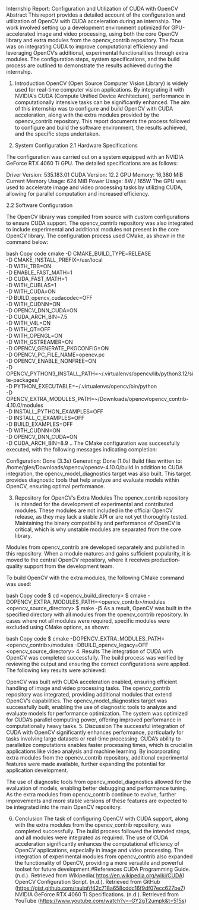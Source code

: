Internship Report: Configuration and Utilization of CUDA with OpenCV
Abstract
This report provides a detailed account of the configuration and utilization of OpenCV with CUDA acceleration during an internship. The work involved setting up a development environment optimized for GPU-accelerated image and video processing, using both the core OpenCV library and extra modules from the opencv_contrib repository. The focus was on integrating CUDA to improve computational efficiency and leveraging OpenCV’s additional, experimental functionalities through extra modules. The configuration steps, system specifications, and the build process are outlined to demonstrate the results achieved during the internship.

1. Introduction
OpenCV (Open Source Computer Vision Library) is widely used for real-time computer vision applications. By integrating it with NVIDIA's CUDA (Compute Unified Device Architecture), performance in computationally intensive tasks can be significantly enhanced. The aim of this internship was to configure and build OpenCV with CUDA acceleration, along with the extra modules provided by the opencv_contrib repository. This report documents the process followed to configure and build the software environment, the results achieved, and the specific steps undertaken.

2. System Configuration
2.1 Hardware Specifications

The configuration was carried out on a system equipped with an NVIDIA GeForce RTX 4060 Ti GPU. The detailed specifications are as follows:

Driver Version: 535.183.01
CUDA Version: 12.2
GPU Memory: 16,380 MiB
Current Memory Usage: 624 MiB
Power Usage: 8W / 165W
The GPU was used to accelerate image and video processing tasks by utilizing CUDA, allowing for parallel computation and increased efficiency.

2.2 Software Configuration

The OpenCV library was compiled from source with custom configurations to ensure CUDA support. The opencv_contrib repository was also integrated to include experimental and additional modules not present in the core OpenCV library. The configuration process used CMake, as shown in the command below:

bash
Copy code
cmake -D CMAKE_BUILD_TYPE=RELEASE \
      -D CMAKE_INSTALL_PREFIX=/usr/local \
      -D WITH_TBB=ON \
      -D ENABLE_FAST_MATH=1 \
      -D CUDA_FAST_MATH=1 \
      -D WITH_CUBLAS=1 \
      -D WITH_CUDA=ON \
      -D BUILD_opencv_cudacodec=OFF \
      -D WITH_CUDNN=ON \
      -D OPENCV_DNN_CUDA=ON \
      -D CUDA_ARCH_BIN=7.5 \
      -D WITH_V4L=ON \
      -D WITH_QT=OFF \
      -D WITH_OPENGL=ON \
      -D WITH_GSTREAMER=ON \
      -D OPENCV_GENERATE_PKGCONFIG=ON \
      -D OPENCV_PC_FILE_NAME=opencv.pc \
      -D OPENCV_ENABLE_NONFREE=ON \
      -D OPENCV_PYTHON3_INSTALL_PATH=~/.virtualenvs/opencv/lib/python3.12/site-packages/ \
      -D PYTHON_EXECUTABLE=~/.virtualenvs/opencv/bin/python \
      -D OPENCV_EXTRA_MODULES_PATH=~/Downloads/opencv/opencv_contrib-4.10.0/modules \
      -D INSTALL_PYTHON_EXAMPLES=OFF \
      -D INSTALL_C_EXAMPLES=OFF \
      -D BUILD_EXAMPLES=OFF \
      -D WITH_CUDNN=ON \
      -D OPENCV_DNN_CUDA=ON \
      -D CUDA_ARCH_BIN=8.9 ..
The CMake configuration was successfully executed, with the following messages indicating completion:

Configuration: Done (3.3s)
Generating: Done (1.0s)
Build files written to: /home/gles/Downloads/opencv/opencv-4.10.0/build
In addition to CUDA integration, the opencv_model_diagnostics target was also built. This target provides diagnostic tools that help analyze and evaluate models within OpenCV, ensuring optimal performance.

3. Repository for OpenCV’s Extra Modules
The opencv_contrib repository is intended for the development of experimental and contributed modules. These modules are not included in the official OpenCV release, as they may lack a stable API or are not yet thoroughly tested. Maintaining the binary compatibility and performance of OpenCV is critical, which is why unstable modules are separated from the core library.

Modules from opencv_contrib are developed separately and published in this repository. When a module matures and gains sufficient popularity, it is moved to the central OpenCV repository, where it receives production-quality support from the development team.

To build OpenCV with the extra modules, the following CMake command was used:

bash
Copy code
$ cd <opencv_build_directory>
$ cmake -DOPENCV_EXTRA_MODULES_PATH=<opencv_contrib>/modules <opencv_source_directory>
$ make -j5
As a result, OpenCV was built in the specified directory with all modules from the opencv_contrib repository. In cases where not all modules were required, specific modules were excluded using CMake options, as shown:

bash
Copy code
$ cmake -DOPENCV_EXTRA_MODULES_PATH=<opencv_contrib>/modules -DBUILD_opencv_legacy=OFF <opencv_source_directory>
4. Results
The integration of CUDA with OpenCV was completed successfully. The build process was verified by reviewing the output and ensuring the correct configurations were applied. The following key results were achieved:

OpenCV was built with CUDA acceleration enabled, ensuring efficient handling of image and video processing tasks.
The opencv_contrib repository was integrated, providing additional modules that extend OpenCV’s capabilities.
The opencv_model_diagnostics target was successfully built, enabling the use of diagnostic tools to analyze and evaluate models for performance optimization.
The system was optimized for CUDA’s parallel computing power, offering improved performance in computationally heavy tasks.
5. Discussion
The successful integration of CUDA with OpenCV significantly enhances performance, particularly for tasks involving large datasets or real-time processing. CUDA’s ability to parallelize computations enables faster processing times, which is crucial in applications like video analysis and machine learning. By incorporating extra modules from the opencv_contrib repository, additional experimental features were made available, further expanding the potential for application development.

The use of diagnostic tools from opencv_model_diagnostics allowed for the evaluation of models, enabling better debugging and performance tuning. As the extra modules from opencv_contrib continue to evolve, further improvements and more stable versions of these features are expected to be integrated into the main OpenCV repository.

6. Conclusion
The task of configuring OpenCV with CUDA support, along with the extra modules from the opencv_contrib repository, was completed successfully. The build process followed the intended steps, and all modules were integrated as required. The use of CUDA acceleration significantly enhances the computational efficiency of OpenCV applications, especially in image and video processing. The integration of experimental modules from opencv_contrib also expanded the functionality of OpenCV, providing a more versatile and powerful toolset for future development.#References
CUDA Programming Guide. (n.d.). Retrieved from Wikipedia( https://en.wikipedia.org/wiki/CUDA)
OpenCV Configuration Script. (n.d.). Retrieved from GitHub (https://gist.github.com/raulqf/f42c718a658cddc16f9df07ecc627be7)
NVIDIA GeForce RTX 4060 Ti Specifications. (n.d.). Retrieved from YouTube (https://www.youtube.com/watch?v=-GY2gT2umpk&t=515s)
